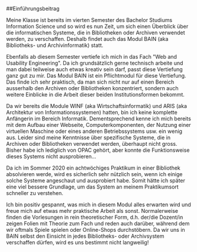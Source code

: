 ##Einführungsbeitrag

Meine Klasse ist bereits im vierten Semester des Bachelor Studiums Information Science und so wird es nun Zeit, um sich einen Überblick über die informatischen Systeme, die in Bibliotheken oder Archiven verwendet werden, zu verschaffen. Deshalb findet auch das Modul BAIN (aka Bibliotheks- und Archivinformatik) statt. 

Ebenfalls ab diesem Semester vertiefe ich mich in das Fach "Web and Usability Engineering". Da ich grundsätzlich gerne technisch arbeite und man dabei teilweise auch etwas kreativ sein darf, passt diese Vertiefung ganz gut zu mir. Das Modul BAIN ist ein Pflichtmodul für diese Vertiefung. Das finde ich sehr praktisch, da man sich nicht nur auf einen Bereich ausserhalb den Archiven oder Bibliotheken konzentriert, sondern auch weitere Einblicke in die Arbeit dieser beiden Institutionsformen bekommt. 

Da wir bereits die Module WINF (aka Wirtschaftsinformatik) und ARIS (aka Architektur von Informationssystemen) hatten, bin ich keine komplette Anfängerin im Bereich Informatik. Dementsprechend kenne ich mich bereits mit dem Aufbau einer Webseite, Computerkomponenten, der Nutzung einer virtuellen Maschine oder eines anderen Betriebssystems usw. ein wenig aus. Leider sind meine Kenntnisse über spezifische Systeme, die in Archiven oder Bibliotheken verwendet werden, überhaupt nicht gross. Bisher habe ich lediglich von OPAC gehört, aber konnte die Funktionsweise dieses Systems nicht ausprobieren... 

Da ich im Sommer 2020 ein achtwöchiges Praktikum in einer Bibliothek absolvieren werde, wird es sicherlich sehr nützlich sein, wenn ich einige solche Systeme angeschaut und ausprobiert habe. Somit hätte ich später eine viel bessere Grundlage, um das System an meinem Praktikumsort schneller zu verstehen. 

Ich bin positiv gespannt, was mich in diesem Modul alles erwarten wird und freue mich auf etwas mehr praktische Arbeit als sonst. Normalerweise finden die Vorlesungen in rein theoretischer Form, d.h. der/die Dozent/in zeigen Folien mit Theorie zum Fach und reden auch darüber, während dem wir oftmals Spiele spielen oder Online-Shops durchstöbern. Da wir uns in BAIN selbst den Einsicht in jedes Bibliotheks- oder Archivsystem verschaffen dürfen, wird es uns bestimmt nicht langweilig! 

